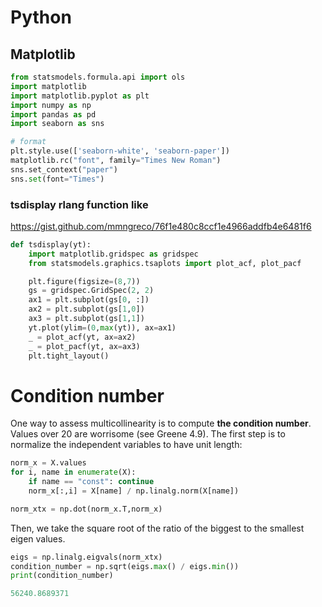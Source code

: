 
# Python

## Matplotlib

```python
from statsmodels.formula.api import ols
import matplotlib
import matplotlib.pyplot as plt
import numpy as np
import pandas as pd
import seaborn as sns

# format
plt.style.use(['seaborn-white', 'seaborn-paper'])
matplotlib.rc("font", family="Times New Roman")
sns.set_context("paper")
sns.set(font="Times")
```

### tsdisplay rlang function like

https://gist.github.com/mmngreco/76f1e480c8ccf1e4966addfb4e6481f6

```python
def tsdisplay(yt):
    import matplotlib.gridspec as gridspec
    from statsmodels.graphics.tsaplots import plot_acf, plot_pacf

    plt.figure(figsize=(8,7))
    gs = gridspec.GridSpec(2, 2)
    ax1 = plt.subplot(gs[0, :])
    ax2 = plt.subplot(gs[1,0])
    ax3 = plt.subplot(gs[1,1])
    yt.plot(ylim=(0,max(yt)), ax=ax1)
    _ = plot_acf(yt, ax=ax2)
    _ = plot_pacf(yt, ax=ax3)
    plt.tight_layout()
```


# Condition number

One way to assess multicollinearity is to compute **the condition number**.
Values over 20 are worrisome (see Greene 4.9). The first step is to normalize
the independent variables to have unit length:

```python
norm_x = X.values
for i, name in enumerate(X):
    if name == "const": continue
    norm_x[:,i] = X[name] / np.linalg.norm(X[name])

norm_xtx = np.dot(norm_x.T,norm_x)

```

Then, we take the square root of the ratio of the biggest to the smallest eigen
values.

```python
eigs = np.linalg.eigvals(norm_xtx)
condition_number = np.sqrt(eigs.max() / eigs.min())
print(condition_number)

56240.8689371

```

